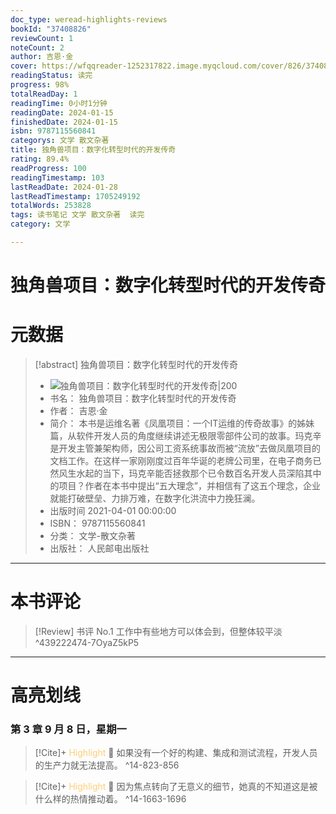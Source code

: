 ```yaml
---
doc_type: weread-highlights-reviews
bookId: "37408826"
reviewCount: 1
noteCount: 2
author: 吉恩·金
cover: https://wfqqreader-1252317822.image.myqcloud.com/cover/826/37408826/t7_37408826.jpg
readingStatus: 读完
progress: 98%
totalReadDay: 1
readingTime: 0小时1分钟
readingDate: 2024-01-15
finishedDate: 2024-01-15
isbn: 9787115560841
categorys: 文学 散文杂著
title: 独角兽项目：数字化转型时代的开发传奇
rating: 89.4%
readProgress: 100
readingTimestamp: 103
lastReadDate: 2024-01-28
lastReadTimestamp: 1705249192
totalWords: 253828
tags: 读书笔记 文学 散文杂著  读完
category: 文学

---
```


# 独角兽项目：数字化转型时代的开发传奇

# 元数据
> [!abstract] 独角兽项目：数字化转型时代的开发传奇
> - ![ 独角兽项目：数字化转型时代的开发传奇|200](https://wfqqreader-1252317822.image.myqcloud.com/cover/826/37408826/t7_37408826.jpg)
> - 书名： 独角兽项目：数字化转型时代的开发传奇
> - 作者： 吉恩·金
> - 简介： 本书是运维名著《凤凰项目：一个IT运维的传奇故事》的姊妹篇，从软件开发人员的角度继续讲述无极限零部件公司的故事。玛克辛是开发主管兼架构师，因公司工资系统事故而被“流放”去做凤凰项目的文档工作。在这样一家刚刚度过百年华诞的老牌公司里，在电子商务已然风生水起的当下，玛克辛能否拯救那个已令数百名开发人员深陷其中的项目？作者在本书中提出“五大理念”，并相信有了这五个理念，企业就能打破壁垒、力排万难，在数字化洪流中力挽狂澜。
> - 出版时间 2021-04-01 00:00:00
> - ISBN： 9787115560841
> - 分类： 文学-散文杂著
> - 出版社： 人民邮电出版社


---

# 本书评论

> [!Review] 书评 No.1 
> 工作中有些地方可以体会到，但整体较平淡 
> ^439222474-7OyaZ5kP5



---

# 高亮划线

### 第 3 章 9 月 8 日，星期一

> [!Cite]+ <span style="color: #ffce78;">Highlight</span>
> 📌 如果没有一个好的构建、集成和测试流程，开发人员的生产力就无法提高。
> ^14-823-856

> [!Cite]+ <span style="color: #ffce78;">Highlight</span>
> 📌 因为焦点转向了无意义的细节，她真的不知道这是被什么样的热情推动着。
> ^14-1663-1696

